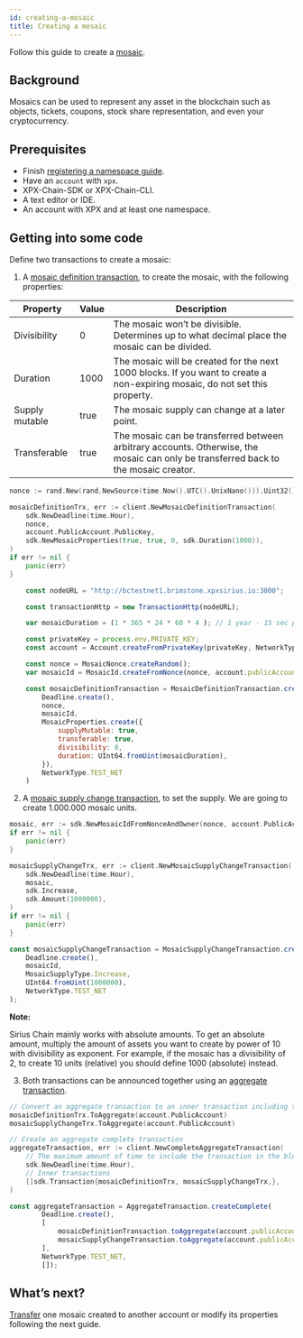 ```yaml
---
id: creating-a-mosaic
title: Creating a mosaic
---
```


Follow this guide to create a [mosaic](../../built-in-features/mosaic.md).

## Background

Mosaics can be used to represent any asset in the blockchain such as objects, tickets, coupons, stock share representation, and even your cryptocurrency.

## Prerequisites

- Finish [registering a namespace guide](../namespace/registering-a-namespace.md).
- Have an `account` with `xpx`.
- XPX-Chain-SDK or XPX-Chain-CLI.
- A text editor or IDE.
- An account with XPX and at least one namespace.

## Getting into some code

Define two transactions to create a mosaic:

1. A [mosaic definition transaction](../../built-in-features/mosaic.md#mosaicdefinitiontransaction), to create the mosaic, with the following properties:

**Property**   |**Value**|**Description**
---------------|---------|---------------
Divisibility   |0        | The mosaic won’t be divisible. Determines up to what decimal place the mosaic can be divided.
Duration       |1000     | The mosaic will be created for the next 1000 blocks. If you want to create a non-expiring mosaic, do not set this property.
Supply mutable |true     | The mosaic supply can change at a later point.
Transferable   |true     | The mosaic can be transferred between arbitrary accounts. Otherwise, the mosaic can only be transferred back to the mosaic creator.

<!--DOCUSAURUS_CODE_TABS-->
<!--Golang-->
```go
nonce := rand.New(rand.NewSource(time.Now().UTC().UnixNano())).Uint32()

mosaicDefinitionTrx, err := client.NewMosaicDefinitionTransaction(
    sdk.NewDeadline(time.Hour),
    nonce,
    account.PublicAccount.PublicKey,
    sdk.NewMosaicProperties(true, true, 0, sdk.Duration(1000)),
)
if err != nil {
    panic(err)
}
```

<!--JavaScript-->
```js
    const nodeURL = "http://bctestnet1.brimstone.xpxsirius.io:3000";

    const transactionHttp = new TransactionHttp(nodeURL);

    var mosaicDuration = (1 * 365 * 24 * 60 * 4 ); // 1 year - 15 sec per block 

    const privateKey = process.env.PRIVATE_KEY;
    const account = Account.createFromPrivateKey(privateKey, NetworkType.TEST_NET);

    const nonce = MosaicNonce.createRandom();
    var mosaicId = MosaicId.createFromNonce(nonce, account.publicAccount);

    const mosaicDefinitionTransaction = MosaicDefinitionTransaction.create(
        Deadline.create(),
        nonce,
        mosaicId,
        MosaicProperties.create({
            supplyMutable: true,
            transferable: true,
            divisibility: 0,
            duration: UInt64.fromUint(mosaicDuration),
        }),
        NetworkType.TEST_NET
    )
```

<!--END_DOCUSAURUS_CODE_TABS-->

2. A [mosaic supply change transaction](../../built-in-features/mosaic.md#mosaicsupplychangetransaction), to set the supply. We are going to create 1.000.000 mosaic units.

<!--DOCUSAURUS_CODE_TABS-->
<!--Golang-->
```go
mosaic, err := sdk.NewMosaicIdFromNonceAndOwner(nonce, account.PublicAccount.PublicKey)
if err != nil {
    panic(err)
}

mosaicSupplyChangeTrx, err := client.NewMosaicSupplyChangeTransaction(
    sdk.NewDeadline(time.Hour),
    mosaic,
    sdk.Increase,
    sdk.Amount(1000000),
)
if err != nil {
    panic(err)
}
```

<!--JavaScript-->
```js
const mosaicSupplyChangeTransaction = MosaicSupplyChangeTransaction.create(
    Deadline.create(),
    mosaicId,
    MosaicSupplyType.Increase,
    UInt64.fromUint(1000000),
    NetworkType.TEST_NET
);
```

<!--END_DOCUSAURUS_CODE_TABS-->
<div class=info>

**Note:**

Sirius Chain mainly works with absolute amounts. To get an absolute amount, multiply the amount of assets you want to create by power of 10 with divisibility as exponent. For example, if the mosaic has a divisibility of 2, to create 10 units (relative) you should define 1000 (absolute) instead.

</div>


3. Both transactions can be announced together using an [aggregate transaction](../../built-in-features/aggregate-transaction.md#examples).

<!--DOCUSAURUS_CODE_TABS-->
<!--Golang-->
```go
// Convert an aggregate transaction to an inner transaction including transaction signer.
mosaicDefinitionTrx.ToAggregate(account.PublicAccount)
mosaicSupplyChangeTrx.ToAggregate(account.PublicAccount)

// Create an aggregate complete transaction
aggregateTransaction, err := client.NewCompleteAggregateTransaction(
    // The maximum amount of time to include the transaction in the blockchain.
    sdk.NewDeadline(time.Hour),
    // Inner transactions
    []sdk.Transaction{mosaicDefinitionTrx, mosaicSupplyChangeTrx,},
)
```

<!--JavaScript-->
```js
const aggregateTransaction = AggregateTransaction.createComplete(
        Deadline.create(),
        [
            mosaicDefinitionTransaction.toAggregate(account.publicAccount),
            mosaicSupplyChangeTransaction.toAggregate(account.publicAccount)
        ],
        NetworkType.TEST_NET,
        []);

```
<!--END_DOCUSAURUS_CODE_TABS-->

## What’s next?

[Transfer](../transaction/sending-a-transfer-transaction.md) one mosaic created to another account or modify its properties following the next guide.

